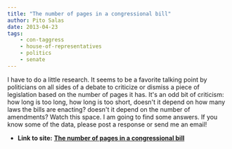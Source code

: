 ```yaml
---
title: "The number of pages in a congressional bill"
author: Pito Salas
date: 2013-04-23
tags:
    - con-taggress
    - house-of-representatives
    - politics
    - senate
---
```


I have to do a little research. It seems to be a favorite talking point by
politicians on all sides of a debate to criticize or dismiss a piece of
legislation based on the number of pages it has. It's an odd bit of criticism:
how long is too long, how long is too short, doesn't it depend on how many
laws the bills are enacting? doesn't it depend on the number of amendments?
Watch this space. I am going to find some answers. If you know some of the
data, please post a response or send me an email!


* **Link to site:** **[The number of pages in a congressional bill](None)**
